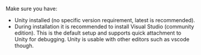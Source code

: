 Make sure you have:

* Unity installed (no specific version requirement, latest is recommended).
* During installation it is recommended to install Visual Studio (community edition). This is the default setup and supports quick attachment to Unity for debugging. Unity is usable with other editors such as vscode though.
